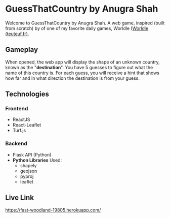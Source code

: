 # GuessThatCountry by Anugra Shah

Welcome to GuessThatCountry by Anugra Shah. A web game, inspired (built from scratch) by of one of my favorite daily games, Worldle ([Worldle (teuteuf.fr)](https://worldle.teuteuf.fr/).  

## Gameplay
When opened, the web app will display the shape of an unknown country, known as the "**destination**". You have 5 guesses to figure out what the name of this country is. For each guess, you will receive a hint that shows how far and in what direction the destination is from your guess. 

## Technologies
### Frontend
- ReactJS
- React-Leaflet
- Turf.js

### Backend
- Flask API (Python)
- **Python Libraries** Used:
	- shapely
	- geojson
	- pyproj
	- leaflet

## Live Link

https://fast-woodland-19805.herokuapp.com/

